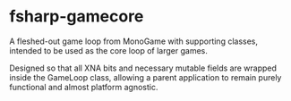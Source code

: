# fsharp-gamecore

A fleshed-out game loop from MonoGame with supporting classes, intended to be used as the core loop of larger games.

Designed so that all XNA bits and necessary mutable fields are wrapped inside the GameLoop class, allowing a parent application to remain purely functional and almost platform agnostic.